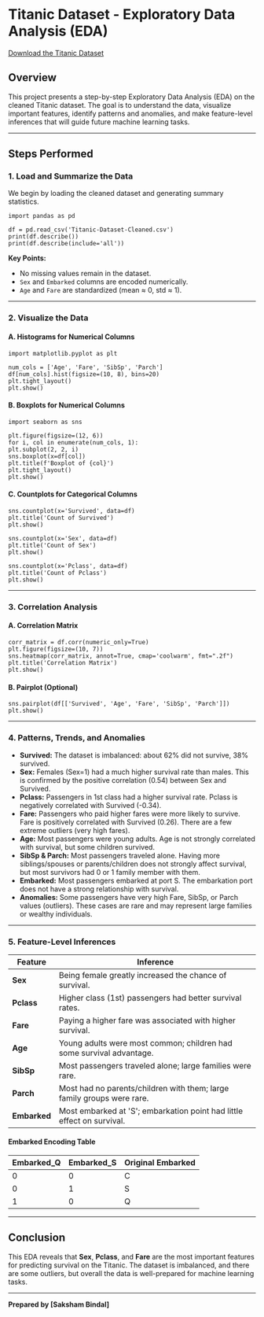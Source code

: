 # Titanic Dataset - Exploratory Data Analysis (EDA)

[Download the Titanic Dataset](Titanic-Dataset-Cleaned.csv)

## Overview

This project presents a step-by-step Exploratory Data Analysis (EDA) on the cleaned Titanic dataset. The goal is to understand the data, visualize important features, identify patterns and anomalies, and make feature-level inferences that will guide future machine learning tasks.

---

## Steps Performed

### **1. Load and Summarize the Data**

We begin by loading the cleaned dataset and generating summary statistics.
```
import pandas as pd

df = pd.read_csv('Titanic-Dataset-Cleaned.csv')
print(df.describe())
print(df.describe(include='all'))
```

**Key Points:**
- No missing values remain in the dataset.
- `Sex` and `Embarked` columns are encoded numerically.
- `Age` and `Fare` are standardized (mean ≈ 0, std ≈ 1).

---

### **2. Visualize the Data**

#### **A. Histograms for Numerical Columns**
```
import matplotlib.pyplot as plt

num_cols = ['Age', 'Fare', 'SibSp', 'Parch']
df[num_cols].hist(figsize=(10, 8), bins=20)
plt.tight_layout()
plt.show()
```

#### **B. Boxplots for Numerical Columns**
```
import seaborn as sns

plt.figure(figsize=(12, 6))
for i, col in enumerate(num_cols, 1):
plt.subplot(2, 2, i)
sns.boxplot(x=df[col])
plt.title(f'Boxplot of {col}')
plt.tight_layout()
plt.show()
```

#### **C. Countplots for Categorical Columns**

```
sns.countplot(x='Survived', data=df)
plt.title('Count of Survived')
plt.show()

sns.countplot(x='Sex', data=df)
plt.title('Count of Sex')
plt.show()

sns.countplot(x='Pclass', data=df)
plt.title('Count of Pclass')
plt.show()
```

---

### **3. Correlation Analysis**

#### **A. Correlation Matrix**

```
corr_matrix = df.corr(numeric_only=True)
plt.figure(figsize=(10, 7))
sns.heatmap(corr_matrix, annot=True, cmap='coolwarm', fmt=".2f")
plt.title('Correlation Matrix')
plt.show()
```

#### **B. Pairplot (Optional)**

```
sns.pairplot(df[['Survived', 'Age', 'Fare', 'SibSp', 'Parch']])
plt.show()
```

---

### **4. Patterns, Trends, and Anomalies**

- **Survived:** The dataset is imbalanced: about 62% did not survive, 38% survived.
- **Sex:** Females (Sex=1) had a much higher survival rate than males. This is confirmed by the positive correlation (0.54) between Sex and Survived.
- **Pclass:** Passengers in 1st class had a higher survival rate. Pclass is negatively correlated with Survived (-0.34).
- **Fare:** Passengers who paid higher fares were more likely to survive. Fare is positively correlated with Survived (0.26). There are a few extreme outliers (very high fares).
- **Age:** Most passengers were young adults. Age is not strongly correlated with survival, but some children survived.
- **SibSp & Parch:** Most passengers traveled alone. Having more siblings/spouses or parents/children does not strongly affect survival, but most survivors had 0 or 1 family member with them.
- **Embarked:** Most passengers embarked at port S. The embarkation port does not have a strong relationship with survival.
- **Anomalies:** Some passengers have very high Fare, SibSp, or Parch values (outliers). These cases are rare and may represent large families or wealthy individuals.

---

### **5. Feature-Level Inferences**

| Feature    | Inference |
|------------|-----------|
| **Sex**    | Being female greatly increased the chance of survival. |
| **Pclass** | Higher class (1st) passengers had better survival rates. |
| **Fare**   | Paying a higher fare was associated with higher survival. |
| **Age**    | Young adults were most common; children had some survival advantage. |
| **SibSp**  | Most passengers traveled alone; large families were rare. |
| **Parch**  | Most had no parents/children with them; large family groups were rare. |
| **Embarked** | Most embarked at 'S'; embarkation point had little effect on survival. |

#### **Embarked Encoding Table**

| Embarked_Q | Embarked_S | Original Embarked |
|------------|------------|-------------------|
| 0          | 0          | C                 |
| 0          | 1          | S                 |
| 1          | 0          | Q                 |

---

## **Conclusion**

This EDA reveals that **Sex**, **Pclass**, and **Fare** are the most important features for predicting survival on the Titanic. The dataset is imbalanced, and there are some outliers, but overall the data is well-prepared for machine learning tasks.

---

**Prepared by [Saksham Bindal]**
